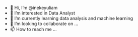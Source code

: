 - 👋 Hi, I’m @inekeyuliam
- 👀 I’m interested in Data Analyst
- 🌱 I’m currently learning data analysis and machine learning
- 💞️ I’m looking to collaborate on ...
- 📫 How to reach me ...

<!---
inekeyuliam/inekeyuliam is a ✨ special ✨ repository because its `README.md` (this file) appears on your GitHub profile.
You can click the Preview link to take a look at your changes.
--->
